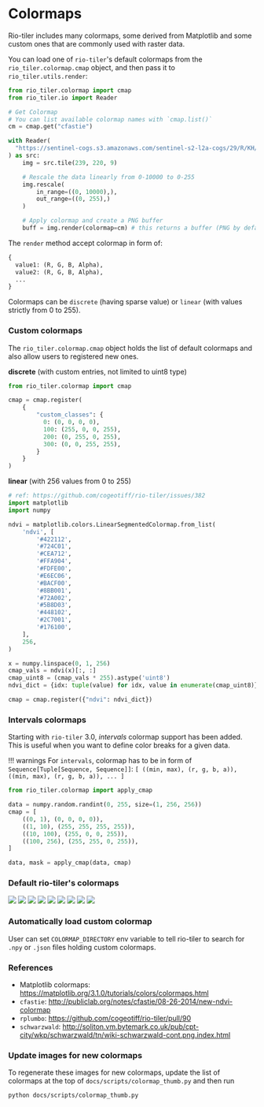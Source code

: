 # Colormaps

Rio-tiler includes many colormaps, some derived from Matplotlib and some custom
ones that are commonly used with raster data.

You can load one of `rio-tiler`'s default colormaps from the `rio_tiler.colormap.cmap` object, and then pass it
to `rio_tiler.utils.render`:

```python
from rio_tiler.colormap import cmap
from rio_tiler.io import Reader

# Get Colormap
# You can list available colormap names with `cmap.list()`
cm = cmap.get("cfastie")

with Reader(
  "https://sentinel-cogs.s3.amazonaws.com/sentinel-s2-l2a-cogs/29/R/KH/2020/2/S2A_29RKH_20200219_0_L2A/B01.tif",
) as src:
    img = src.tile(239, 220, 9)

    # Rescale the data linearly from 0-10000 to 0-255
    img.rescale(
        in_range=((0, 10000),),
        out_range=((0, 255),)
    )

    # Apply colormap and create a PNG buffer
    buff = img.render(colormap=cm) # this returns a buffer (PNG by default)
```

The `render` method accept colormap in form of:
```python
{
  value1: (R, G, B, Alpha),
  value2: (R, G, B, Alpha),
  ...
}
```

Colormaps can be `discrete` (having sparse value) or `linear` (with values strictly from 0 to 255).

### Custom colormaps

The `rio_tiler.colormap.cmap` object holds the list of default colormaps and also allow users to registered new ones.

**discrete** (with custom entries, not limited to uint8 type)

```python
from rio_tiler.colormap import cmap

cmap = cmap.register(
    {
        "custom_classes": {
          0: (0, 0, 0, 0),
          100: (255, 0, 0, 255),
          200: (0, 255, 0, 255),
          300: (0, 0, 255, 255),
        }
    }
)
```

**linear** (with 256 values from 0 to 255)

```python
# ref: https://github.com/cogeotiff/rio-tiler/issues/382
import matplotlib
import numpy

ndvi = matplotlib.colors.LinearSegmentedColormap.from_list(
    'ndvi', [
        '#422112',
        '#724C01',
        '#CEA712',
        '#FFA904',
        '#FDFE00',
        '#E6EC06',
        '#BACF00',
        '#8BB001',
        '#72A002',
        '#5B8D03',
        '#448102',
        '#2C7001',
        '#176100',
    ],
    256,
)

x = numpy.linspace(0, 1, 256)
cmap_vals = ndvi(x)[:, :]
cmap_uint8 = (cmap_vals * 255).astype('uint8')
ndvi_dict = {idx: tuple(value) for idx, value in enumerate(cmap_uint8)}

cmap = cmap.register({"ndvi": ndvi_dict})
```

### Intervals colormaps

Starting with `rio-tiler` 3.0, *intervals* colormap support has been added. This is useful when you want to define color breaks for a given data.

!!! warnings
    For `intervals`, colormap has to be in form of `Sequence[Tuple[Sequence, Sequence]]`:
    ```
    [
      ((min, max), (r, g, b, a)),
      ((min, max), (r, g, b, a)),
      ...
    ]
    ```

```python
from rio_tiler.colormap import apply_cmap

data = numpy.random.randint(0, 255, size=(1, 256, 256))
cmap = [
    ((0, 1), (0, 0, 0, 0)),
    ((1, 10), (255, 255, 255, 255)),
    ((10, 100), (255, 0, 0, 255)),
    ((100, 256), (255, 255, 0, 255)),
]

data, mask = apply_cmap(data, cmap)
```

### Default rio-tiler's colormaps

![](img/custom.png)
![](img/perceptually_uniform_sequential.png)
![](img/sequential.png)
![](img/sequential_(2).png)
![](img/diverging.png)
![](img/cyclic.png)
![](img/qualitative.png)
![](img/miscellaneous.png)
![](img/colormaps_for_oceanography.png)

### Automatically load custom colormap

User can set `COLORMAP_DIRECTORY` env variable to tell rio-tiler to search for `.npy` or `.json` files holding custom colormaps.

### References

- Matplotlib colormaps: <https://matplotlib.org/3.1.0/tutorials/colors/colormaps.html>
- `cfastie`: <http://publiclab.org/notes/cfastie/08-26-2014/new-ndvi-colormap>
- `rplumbo`: <https://github.com/cogeotiff/rio-tiler/pull/90>
- `schwarzwald`: <http://soliton.vm.bytemark.co.uk/pub/cpt-city/wkp/schwarzwald/tn/wiki-schwarzwald-cont.png.index.html>

### Update images for new colormaps

To regenerate these images for new colormaps, update the list of colormaps at
the top of `docs/scripts/colormap_thumb.py` and then run

```bash
python docs/scripts/colormap_thumb.py
```
